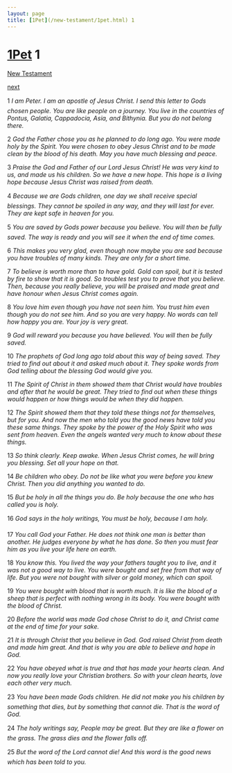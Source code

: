 ```yaml
---
layout: page
title: [1Pet](/new-testament/1pet.html) 1
---
```


# [1Pet](/new-testament/1pet.html) 1

[New Testament](/new-testament.html)


[next](/new-testament/1pet/1pet-2.html)

1 _I am Peter. I am an apostle of Jesus Christ. I send this letter to Gods chosen people. You are like people on a journey. You live in the countries of Pontus, Galatia, Cappadocia,  Asia, and Bithynia. But you do not belong there._

2 _God the Father chose you as he planned to do long ago. You were made holy by the Spirit. You were chosen to obey Jesus Christ and to be made clean by the blood of his death. May you have much blessing and peace._

3 _Praise the God and Father of our Lord Jesus Christ! He was very kind to us, and made us his children. So we have a new hope. This hope is a living hope because Jesus Christ was raised from death._

4 _Because we are Gods children, one day we shall receive special blessings. They cannot be spoiled in any way, and they will last for ever. They are kept safe in heaven for you._

5 _You are saved by Gods power because you believe. You will then be fully saved. The way is ready and you will see it when the end of time comes._

6 _This makes you very glad, even though now maybe you are sad because you have troubles of many kinds. They are only for a short time._

7 _To believe is worth more than to have gold. Gold can spoil, but it is tested by fire to show that it is good. So troubles test you to prove that you believe. Then, because you really believe, you will be praised and made great and have honour when Jesus Christ comes again._

8 _You love him even though you have not seen him. You trust him even though you do not see him. And so you are very happy. No words can tell how happy you are. Your joy is very great._

9 _God will reward you because you have believed. You will then be fully saved._

10 _The prophets of God long ago told about this way of being saved. They tried to find out about it and asked much about it. They spoke words from God telling about the blessing God would give you._

11 _The Spirit of Christ in them showed them that Christ would have troubles and after that he would be great. They tried to find out when these things would happen or how things would be when they did happen._

12 _The Spirit showed them that they told these things not for themselves, but for you. And now the men who told you the good news have told you these same things. They spoke by the power of the Holy Spirit who was sent from heaven. Even the angels wanted very much to know about these things._

13 _So think clearly. Keep awake. When Jesus Christ comes, he will bring you blessing. Set all your hope on that._

14 _Be children who obey. Do not be like what you were before you knew Christ. Then you did anything you wanted to do._

15 _But be holy in all the things you do. Be holy because the one who has called you is holy._

16 _God says in the holy writings, You must be holy, because I am holy._

17 _You call God your Father. He does not think one man is better than another. He judges everyone by what he has done. So then you must fear him as you live your life here on earth._

18 _You know this. You lived the way your fathers taught you to live, and it was not a good way to live. You were bought and set free from that way of life. But you were not bought with silver or gold money, which can spoil._

19 _You were bought with blood that is worth much. It is like the blood of a sheep that is perfect with nothing wrong in its body. You were bought with the blood of Christ._

20 _Before the world was made God chose Christ to do it, and Christ came at the end of time for your sake._

21 _It is through Christ that you believe in God. God raised Christ from death and made him great. And that is why you are able to believe and hope in God._

22 _You have obeyed what is true and that has made your hearts clean. And now you really love your Christian brothers. So with your clean hearts, love each other very much._

23 _You have been made Gods children. He did not make you his children by something that dies, but by something that cannot die. That is the word of God._

24 _The holy writings say, People may be great. But they are like a flower on the grass. The grass dies and the flower falls off._

25 _But the word of the Lord cannot die! And this word is the good news which has been told to you._

